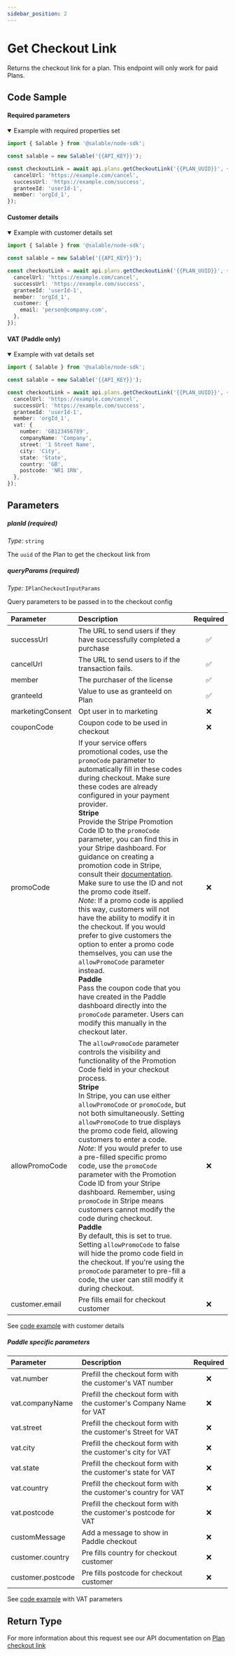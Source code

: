 ```yaml
---
sidebar_position: 2
---
```


# Get Checkout Link

Returns the checkout link for a plan. This endpoint will only work for paid Plans.

## Code Sample

#### Required parameters

<details open>
<summary>Example with required properties set</summary>

```typescript
import { Salable } from '@salable/node-sdk';

const salable = new Salable('{{API_KEY}}');

const checkoutLink = await api.plans.getCheckoutLink('{{PLAN_UUID}}', {
  cancelUrl: 'https://example.com/cancel',
  successUrl: 'https://example.com/success',
  granteeId: 'userId-1',
  member: 'orgId_1',
});
```

</details>

#### Customer details

<details open>
<summary>Example with customer details set</summary>

```typescript
import { Salable } from '@salable/node-sdk';

const salable = new Salable('{{API_KEY}}');

const checkoutLink = await api.plans.getCheckoutLink('{{PLAN_UUID}}', {
  cancelUrl: 'https://example.com/cancel',
  successUrl: 'https://example.com/success',
  granteeId: 'userId-1',
  member: 'orgId_1',
  customer: {
    email: 'person@company.com',
  },
});
```

</details>

#### VAT (Paddle only)

<details open>
<summary>Example with vat details set</summary>

```typescript
import { Salable } from '@salable/node-sdk';

const salable = new Salable('{{API_KEY}}');

const checkoutLink = await api.plans.getCheckoutLink('{{PLAN_UUID}}', {
  cancelUrl: 'https://example.com/cancel',
  successUrl: 'https://example.com/success',
  granteeId: 'userId-1',
  member: 'orgId_1',
  vat: {
    number: 'GB123456789',
    companyName: 'Company',
    street: '1 Street Name',
    city: 'City',
    state: 'State',
    country: 'GB',
    postcode: 'NR1 1RN',
  },
});
```

</details>

## Parameters

##### planId (_required_)

_Type:_ `string`

The `uuid` of the Plan to get the checkout link from

##### queryParams (_required_)

_Type:_ `IPlanCheckoutInputParams`

Query parameters to be passed in to the checkout config

| **Parameter**    | **Description**                                                                                                                                                                                                                                                                                                                                                                                                                                                                                                                                                                                                                                                                                                                                                                                                                                                                                                                                                                         | **Required** |
| :--------------- | :-------------------------------------------------------------------------------------------------------------------------------------------------------------------------------------------------------------------------------------------------------------------------------------------------------------------------------------------------------------------------------------------------------------------------------------------------------------------------------------------------------------------------------------------------------------------------------------------------------------------------------------------------------------------------------------------------------------------------------------------------------------------------------------------------------------------------------------------------------------------------------------------------------------------------------------------------------------------------------------- | :----------: |
| successUrl       | The URL to send users if they have successfully completed a purchase                                                                                                                                                                                                                                                                                                                                                                                                                                                                                                                                                                                                                                                                                                                                                                                                                                                                                                                    |      ✅      |
| cancelUrl        | The URL to send users to if the transaction fails.                                                                                                                                                                                                                                                                                                                                                                                                                                                                                                                                                                                                                                                                                                                                                                                                                                                                                                                                      |      ✅      |
| member           | The purchaser of the license                                                                                                                                                                                                                                                                                                                                                                                                                                                                                                                                                                                                                                                                                                                                                                                                                                                                                                                                                            |      ✅      |
| granteeId        | Value to use as granteeId on Plan                                                                                                                                                                                                                                                                                                                                                                                                                                                                                                                                                                                                                                                                                                                                                                                                                                                                                                                                                       |      ✅      |
| marketingConsent | Opt user in to marketing                                                                                                                                                                                                                                                                                                                                                                                                                                                                                                                                                                                                                                                                                                                                                                                                                                                                                                                                                                |      ❌      |
| couponCode       | Coupon code to be used in checkout                                                                                                                                                                                                                                                                                                                                                                                                                                                                                                                                                                                                                                                                                                                                                                                                                                                                                                                                                      |      ❌      |
| promoCode        | If your service offers promotional codes, use the `promoCode` parameter to automatically fill in these codes during checkout. Make sure these codes are already configured in your payment provider.<br/>**Stripe**<br/>Provide the Stripe Promotion Code ID to the `promoCode` parameter, you can find this in your Stripe dashboard. For guidance on creating a promotion code in Stripe, consult their [documentation](https://stripe.com/docs/billing/subscriptions/coupons). Make sure to use the ID and not the promo code itself.<br/>_Note_: If a promo code is applied this way, customers will not have the ability to modify it in the checkout. If you would prefer to give customers the option to enter a promo code themselves, you can use the `allowPromoCode` parameter instead.<br/>**Paddle**<br/>Pass the coupon code that you have created in the Paddle dashboard directly into the `promoCode` parameter. Users can modify this manually in the checkout later. |      ❌      |
| allowPromoCode   | The `allowPromoCode` parameter controls the visibility and functionality of the Promotion Code field in your checkout process.<br/>**Stripe**<br/>In Stripe, you can use either `allowPromoCode` or `promoCode`, but not both simultaneously. Setting `allowPromoCode` to true displays the promo code field, allowing customers to enter a code.<br/>_Note_: If you would prefer to use a pre-filled specific promo code, use the `promoCode` parameter with the Promotion Code ID from your Stripe dashboard. Remember, using `promoCode` in Stripe means customers cannot modify the code during checkout.<br/>**Paddle**<br/>By default, this is set to true. Setting `allowPromoCode` to false will hide the promo code field in the checkout. If you're using the `promoCode` parameter to pre-fill a code, the user can still modify it during checkout.                                                                                                                         |      ❌      |
| customer.email   | Pre fills email for checkout customer                                                                                                                                                                                                                                                                                                                                                                                                                                                                                                                                                                                                                                                                                                                                                                                                                                                                                                                                                   |      ❌      |

See [code example](#customer-details) with customer details

##### Paddle specific parameters

| **Parameter**     | **Description**                                                    | **Required** |
| :---------------- | :----------------------------------------------------------------- | :----------: |
| vat.number        | Prefill the checkout form with the customer's VAT number           |      ❌      |
| vat.companyName   | Prefill the checkout form with the customer's Company Name for VAT |      ❌      |
| vat.street        | Prefill the checkout form with the customer's Street for VAT       |      ❌      |
| vat.city          | Prefill the checkout form with the customer's city for VAT         |      ❌      |
| vat.state         | Prefill the checkout form with the customer's state for VAT        |      ❌      |
| vat.country       | Prefill the checkout form with the customer's country for VAT      |      ❌      |
| vat.postcode      | Prefill the checkout form with the customer's postcode for VAT     |      ❌      |
| customMessage     | Add a message to show in Paddle checkout                           |      ❌      |
| customer.country  | Pre fills country for checkout customer                            |      ❌      |
| customer.postcode | Pre fills postcode for checkout customer                           |      ❌      |

See [code example](#vat-paddle-only) with VAT parameters

## Return Type

For more information about this request see our API documentation on [Plan checkout link](https://docs.salable.app/api#tag/Plans/operation/getPlanCheckoutLink)
